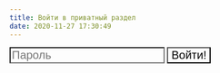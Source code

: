 ```yaml
---
title: Войти в приватный раздел
date: 2020-11-27 17:30:49
---
```


<script>
	function renderMsg () {
		const urlParams = new URLSearchParams(window.location.search.slice(1));
		const err = urlParams.get("error")
		const redirect = urlParams.get("redirect")
		console.log (err)
		console.log (urlParams)
		if (err == 1) {
			document.getElementById("error").innerHTML = "Неправильный пароль"; 
		}
		if (redirect) {
			document.getElementById('redirect').value = redirect;
		}
	}
	window.addEventListener("load", renderMsg);
</script>

<style>
	.form__input {
		background-color: var(--logo);
		font-size: 20px;
	}

	.form__submit {
		background-color: var(--muted);
		font-size: 20px;
	}
</style>

<form accept-charset="UTF-8" action = "/cfp_login" method="POST">
	<input type = "hidden" name = "redirect" id = "redirect" value = "">
    <input type="password" class="form__input" name="password" placeholder="Пароль">
    <button type="submit" class="form__submit">Войти!</button> <div id = "error"></div>
</form>
